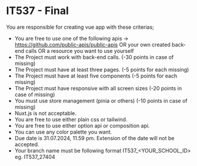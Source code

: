 
# IT537 - Final

You are responsible for creating vue app with these criterias;

- You are free to use one of the following apis -> https://github.com/public-apis/public-apis OR your own created back-end calls OR a resource you want to use yourself
- The Project must work with back-end calls. (-30 points in case of missing)
- The Project must have at least three pages. (-5 points for each missing)
- The Project must have at least five components (-5 points for each missing)
- The Project must have responsive with all screen sizes (-20 points in case of missing)
- You must use store management (pinia or others) (-10 points in case of missing)
- Nuxt.js is not acceptable.
- You are free to use either plain css or tailwind.
- You are free to use either option api or composition api.
- You can use any color palette you want.
- Due date is 31.07.2024, 11.59 pm. Extension of the date will not be accepted.
- Your branch name must be following format IT537_<YOUR_SCHOOL_ID> eg. IT537_27404
